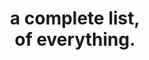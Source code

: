 ---
layout: post
main: false
status: wip
category: multifariousness
back: multifariousness.html
title: a complete list,</br>of everything.
quote: A digital history.
---